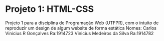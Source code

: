 # Projeto 1: HTML-CSS
Projeto 1 para a disciplina de Programação Web (UTFPR), com o intuito de reproduzir um design de algum website de forma estática
Nomes: Carlos Vinicius R Gonçalves Ra:1914723
       Vinicius Medeiros da Silva  Ra:1914782
